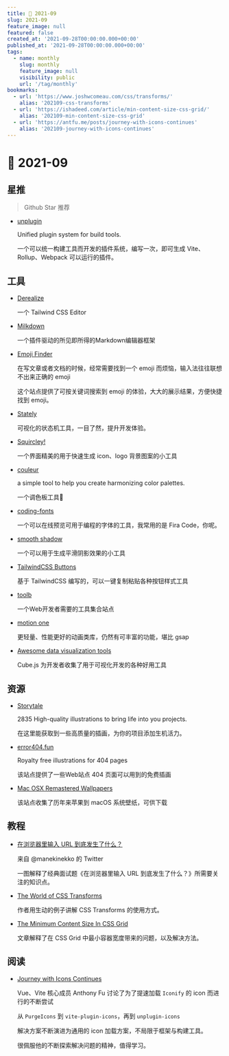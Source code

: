 ```yaml
---
title: 📖 2021-09
slug: 2021-09
feature_image: null
featured: false
created_at: '2021-09-28T00:00:00.000+00:00'
published_at: '2021-09-28T00:00:00.000+00:00'
tags:
  - name: monthly
    slug: monthly
    feature_image: null
    visibility: public
    url: '/tag/monthly'
bookmarks:
  - url: 'https://www.joshwcomeau.com/css/transforms/'
    alias: '202109-css-transforms'
  - url: 'https://ishadeed.com/article/min-content-size-css-grid/'
    alias: '202109-min-content-size-css-grid'
  - url: 'https://antfu.me/posts/journey-with-icons-continues'
    alias: '202109-journey-with-icons-continues'
---
```


# 📖 2021-09

## 星推

> Github Star 推荐

- [unplugin](https://github.com/unjs/unplugin)

  Unified plugin system for build tools.

  一个可以统一构建工具而开发的插件系统，编写一次，即可生成 Vite、Rollup、Webpack 可以运行的插件。

## 工具

- [Derealize](https://derealize.com/)

  一个 Tailwind CSS Editor

- [Milkdown](https://github.com/Saul-Mirone/milkdown)

  一个插件驱动的所见即所得的Markdown编辑器框架

  <ImageHub filename="202109_milkdown.png" />

- [Emoji Finder](https://emojifinder.com/magic)

  在写文章或者文档的时候，经常需要找到一个 emoji 而烦恼，输入法往往联想不出来正确的 emoji
  
  这个站点提供了可按关键词搜索到 emoji 的体验，大大的展示结果，方便快捷找到 emoji。

- [Stately](https://stately.ai/viz)

  可视化的状态机工具，一目了然，提升开发体验。

- [Squircley!](https://squircley.app/)

  一个界面精美的用于快速生成 icon、logo 背景图案的小工具

- [couleur](https://couleur.io/)

  a simple tool to help you create harmonizing color palettes.

  一个调色板工具🎨

- [coding-fonts](https://coding-fonts.css-tricks.com/)

  一个可以在线预览可用于编程的字体的工具，我常用的是 Fira Code，你呢。

- [smooth shadow](https://shadows.brumm.af/)

  一个可以用于生成平滑阴影效果的小工具

- [TailwindCSS Buttons](https://devdojo.com/tailwindcss/buttons)

  基于 TailwindCSS 编写的，可以一键复制粘贴各种按钮样式工具

  <ImageHub filename="202109_tailwindcss-buttons.png" />

- [toolb](https://www.toolb.dev/)

  一个Web开发者需要的工具集合站点

- [motion one](https://motion.dev/)

  更轻量、性能更好的动画类库，仍然有可丰富的功能，堪比 gsap

- [Awesome data visualization tools](https://awesome.cube.dev/)

  Cube.js 为开发者收集了用于可视化开发的各种好用工具

  <ImageHub filename="202109_awesome-datav-tools.jpeg" />

## 资源

- [Storytale](https://storytale.io/)

  2835 High-quality illustrations to bring life into you projects.

  在这里能获取到一些高质量的插画，为你的项目添加生机活力。

- [error404.fun](https://error404.fun/)

  Royalty free illustrations for 404 pages

  该站点提供了一些Web站点 404 页面可以用到的免费插画

- [Mac OSX Remastered Wallpapers](https://osx.photo/)

  该站点收集了历年来苹果到 macOS 系统壁纸，可供下载
 
## 教程

- [在浏览器里输入 URL 到底发生了什么？](https://twitter.com/manekinekko/status/1281704000572858375)

  来自 @manekinekko 的 Twitter

  一图解释了经典面试题《在浏览器里输入 URL 到底发生了什么？》所需要关注的知识点。

  <ImageHub filename="202109_what-happens-when-you-type-in-a-url-in-an-address-bar-in-a-browser.jpeg" />

- [The World of CSS Transforms](https://www.joshwcomeau.com/css/transforms/)

  作者用生动的例子讲解 CSS Transforms 的使用方式。
  
  <Bookmark alias="202109-css-transforms" size="small" />

- [The Minimum Content Size In CSS Grid](https://ishadeed.com/article/min-content-size-css-grid/)

  文章解释了在 CSS Grid 中最小容器宽度带来的问题，以及解决方法。
  
  <Bookmark alias="202109-min-content-size-css-grid" size="small" />

## 阅读

- [Journey with Icons Continues](https://antfu.me/posts/journey-with-icons-continues)

  Vue、Vite 核心成员 Anthony Fu 讨论了为了提速加载 `Iconify` 的 icon 而进行的不断尝试
  
  从 `PurgeIcons` 到 `vite-plugin-icons`，再到 `unplugin-icons`
  
  解决方案不断演进为通用的 icon 加载方案，不局限于框架与构建工具。

  很佩服他的不断探索解决问题的精神，值得学习。

  <Bookmark alias="202109-journey-with-icons-continues" size="small" />

